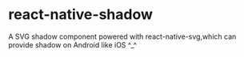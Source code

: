 # react-native-shadow
A SVG shadow component powered with react-native-svg,which can provide shadow on Android like iOS ^_^
